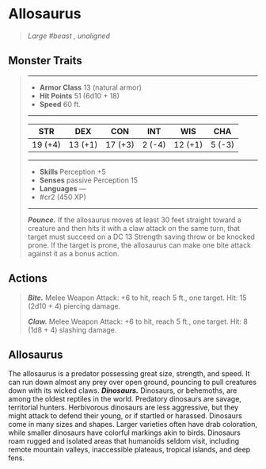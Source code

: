 # Allosaurus
>*Large #beast , unaligned*
## Monster Traits
>___
>- **Armor Class** 13 (natural armor)
>- **Hit Points** 51 (6d10 + 18)
>- **Speed** 60 ft.
>___
>|STR|DEX|CON|INT|WIS|CHA|
>|:---:|:---:|:---:|:---:|:---:|:---:|
>|19 (+4)|13 (+1)|17 (+3)|2 (-4)|12 (+1)|5 (-3)|
>___
>- **Skills** Perception +5
>- **Senses** passive Perception 15
>- **Languages** —
>- #cr2 (450 XP)
>___
>***Pounce.*** If the allosaurus moves at least 30 feet straight toward a creature and then hits it with a claw attack on the same turn, that target must succeed on a DC 13 Strength saving throw or be knocked prone. If the target is prone, the allosaurus can make one bite attack against it as a bonus action.  
>
## Actions
>***Bite.*** Melee Weapon Attack: +6 to hit, reach 5 ft., one target. Hit: 15 (2d10 + 4) piercing damage.  
>
>***Claw.*** Melee Weapon Attack: +6 to hit, reach 5 ft., one target. Hit: 8 (1d8 + 4) slashing damage.
## Allosaurus
The allosaurus is a predator possessing great size, strength, and speed. It can run down almost any prey over open ground, pouncing to pull creatures down with its wicked claws.
***Dinosaurs.*** Dinosaurs, or behemoths, are among the oldest reptiles in the world. Predatory dinosaurs are savage, territorial hunters. Herbivorous dinosaurs are less aggressive, but they might attack to defend their young, or if startled or harassed.
Dinosaurs come in many sizes and shapes. Larger varieties often have drab coloration, while smaller dinosaurs have colorful markings akin to birds. Dinosaurs roam rugged and isolated areas that humanoids seldom visit, including remote mountain valleys, inaccessible plateaus, tropical islands, and deep fens.